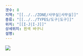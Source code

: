 ```yaml
---
갯수: 8
지역: "[[../../ZONE/사무실|사무실]]"
종류: "[[../../TYPES/도구|도구]]"
위치: "[[I-J|I-J]]"
상세위치: 흰색 바구니
설명: 
---
```

![](http://192.168.50.22/devices/240608_IMG_0262.jpg)
